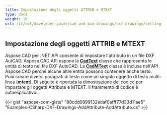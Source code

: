 ```yaml
---
title: Impostazione degli oggetti ATTRIB e MTEXT
type: docs
weight: 10
url: /it/net/developer-guide/cad-and-bim-drawings/dxf-drawings/setting-attrib-and-mtext-objects/
---
```


## **Impostazione degli oggetti ATTRIB e MTEXT**
Aspose.CAD per .NET API consente di impostare l'attributo in un file DXF AutCAD. Aspose.CAD API espone la [**CadText**](https://reference.aspose.com/cad/net/aspose.cad.fileformats.cad.cadobjects/cadtext) classe che rappresenta le entità di testo nel file DXF AutoCAD. La [**CadMText**](https://reference.aspose.com/cad/net/aspose.cad.fileformats.cad.cadobjects/cadmtext) classe è inclusa nell'API Aspose.CAD perché alcune altre entità possono contenere anche testo. Puoi creare diversi paragrafi di testo come un singolo oggetto di testo multi-linea (**mtext**). Di seguito è riportata la dimostrazione del codice per impostare gli oggetti Attribute e MTEXT. Il frammento di codice è autoesplicativo.

{{< gist "aspose-com-gists" "88cdd0899132edaf0afff77d33d11ae5" "Examples-CSharp-DXF-Drawings-AddAttribute-AddAttribute.cs" >}}

